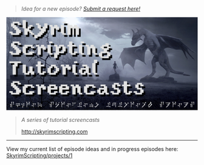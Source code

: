 > _Idea for a new episode? [Submit a request here!](https://forms.gle/FCFFqxExW7vx8xN46)_

![Skyim Scripting](Images/Logo/SkyrimScripting.jpg)

> _A series of tutorial screencasts_
> 
> http://skyrimscripting.com

---

View my current list of episode ideas and in progress episodes here: [SkyrimScripting/projects/1](https://github.com/mrowrpurr/SkyrimScripting/projects/1)
